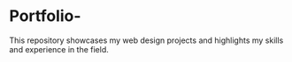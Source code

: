 # Portfolio-
This repository showcases my web design projects and highlights my skills and experience in the field.

